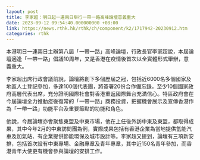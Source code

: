 ```yaml
---
layout: post
title: 李家超：明日起一連兩日舉行一帶一路高峰論壇意義重大
date: 2023-09-12 09:54:40.000000000 +08:00
link: https://news.rthk.hk/rthk/ch/component/k2/1717942-20230912.htm
categories: rthk
---
```


本港明日一連兩日主辦第八屆「一帶一路」高峰論壇，行政長官李家超說，本屆論壇適逢「一帶一路」倡議10周年，又是香港在疫情後首次以全實體形式舉辦，意義重大。

李家超出席行政會議前說，論壇將創下多個歷屆之冠，包括近6000名多個國家及地區人士登記參加，多達100個代表團，將簽署20份合作備忘錄，至少10個國家政府高層代表出席，充分證明國際社會對香港重返國際舞台充滿信心。特區政府會在今屆論壇全力推動疫後復常的「一帶一路」商務投資，把握機會展示及宣傳香港作為「一帶一路」功能平台及重要節點的功能和角色。

他說，今屆論壇亦會聚焦東盟及中東市場，他在上任後外訪中東及東盟，都取得成果，其中今年2月的中東訪問團為例，實際成果包括有香港企業為當地提供氫能汽車及加氣站、有企業提供節能環保及城市設計等。李家超又提到，論壇有三項新安排，包括首次設有中東專場、金融專章及青年專章，其中近150名青年參加，而香港青年大使更有機會參與論壇的安排工作。
